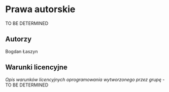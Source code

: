 
# Prawa autorskie
TO BE DETERMINED

## Autorzy
Bogdan Łaszyn

## Warunki licencyjne
*Opis warunków licencyjnych oprogramowania wytworzonego przez grupę* - TO BE DETERMINED
    